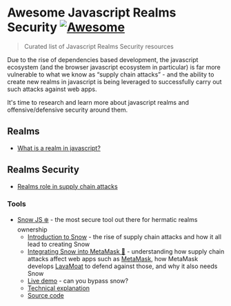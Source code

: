 # Awesome Javascript Realms Security [![Awesome](https://cdn.rawgit.com/sindresorhus/awesome/d7305f38d29fed78fa85652e3a63e154dd8e8829/media/badge.svg)]()

> Curated list of Javascript Realms Security resources

Due to the rise of dependencies based development, the javascript ecosystem (and the browser javascript ecosystem in particular) is far more vulnerable to what we know as “supply chain attacks” - and the ability to create new realms in javascript is being leveraged to successfully carry out such attacks against web apps.

It's time to research and learn more about javascript realms and offensive/defensive security around them.

## Realms

* [What is a realm in javascript?](https://weizman.github.io/page-what-is-a-realm-in-js/)

## Realms Security

* [Realms role in supply chain attacks](https://twitter.com/WeizmanGal/status/1576942106156810240)

### Tools

* [Snow JS ❄️](https://github.com/lavamoat/snow) - the most secure tool out there for hermatic realms ownership
  * [Introduction to Snow](https://github.com/lavamoat/snow/wiki/Introducing-Snow) - the rise of supply chain attacks and how it all lead to creating Snow
  * [Integrating Snow into MetaMask 🦊](https://gist.github.com/weizman/2a67fb182924676285773be44138d52c) - understanding how supply chain attacks affect web apps such as [MetaMask](https://github.com/metamask), how MetaMask develops [LavaMoat](https://github.com/lavamoat) to defend against those, and why it also needs Snow
  * [Live demo](https://lavamoat.github.io/snow/demo/) - can you bypass snow?
  * [Technical explanation](https://github.com/lavamoat/snow/wiki/Introducing-Snow#why-snow-solves-a-non-trivial-problem)
  * [Source code](https://github.com/lavamoat/snow)
